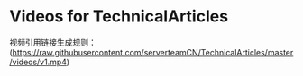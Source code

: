 # Videos for TechnicalArticles

视频引用链接生成规则：(https://raw.githubusercontent.com/serverteamCN/TechnicalArticles/master/videos/v1.mp4)

